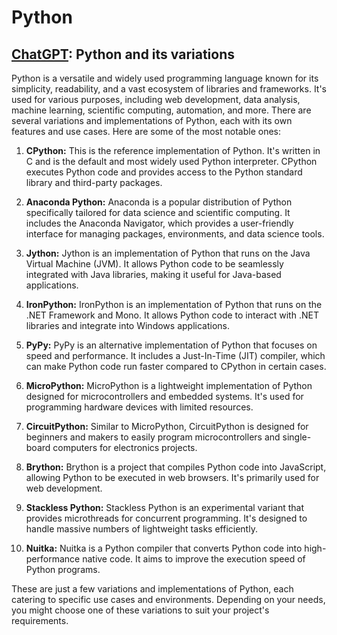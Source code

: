 # Python

## [ChatGPT](https://openai.com/): Python and its variations

Python is a versatile and widely used programming language known for its simplicity, readability, and a vast ecosystem of libraries and frameworks. It's used for various purposes, including web development, data analysis, machine learning, scientific computing, automation, and more. There are several variations and implementations of Python, each with its own features and use cases. Here are some of the most notable ones:

1. **CPython:** This is the reference implementation of Python. It's written in C and is the default and most widely used Python interpreter. CPython executes Python code and provides access to the Python standard library and third-party packages.

2. **Anaconda Python:** Anaconda is a popular distribution of Python specifically tailored for data science and scientific computing. It includes the Anaconda Navigator, which provides a user-friendly interface for managing packages, environments, and data science tools.

3. **Jython:** Jython is an implementation of Python that runs on the Java Virtual Machine (JVM). It allows Python code to be seamlessly integrated with Java libraries, making it useful for Java-based applications.

4. **IronPython:** IronPython is an implementation of Python that runs on the .NET Framework and Mono. It allows Python code to interact with .NET libraries and integrate into Windows applications.

5. **PyPy:** PyPy is an alternative implementation of Python that focuses on speed and performance. It includes a Just-In-Time (JIT) compiler, which can make Python code run faster compared to CPython in certain cases.

6. **MicroPython:** MicroPython is a lightweight implementation of Python designed for microcontrollers and embedded systems. It's used for programming hardware devices with limited resources.

7. **CircuitPython:** Similar to MicroPython, CircuitPython is designed for beginners and makers to easily program microcontrollers and single-board computers for electronics projects.

8. **Brython:** Brython is a project that compiles Python code into JavaScript, allowing Python to be executed in web browsers. It's primarily used for web development.

9. **Stackless Python:** Stackless Python is an experimental variant that provides microthreads for concurrent programming. It's designed to handle massive numbers of lightweight tasks efficiently.

10. **Nuitka:** Nuitka is a Python compiler that converts Python code into high-performance native code. It aims to improve the execution speed of Python programs.

These are just a few variations and implementations of Python, each catering to specific use cases and environments. Depending on your needs, you might choose one of these variations to suit your project's requirements.
